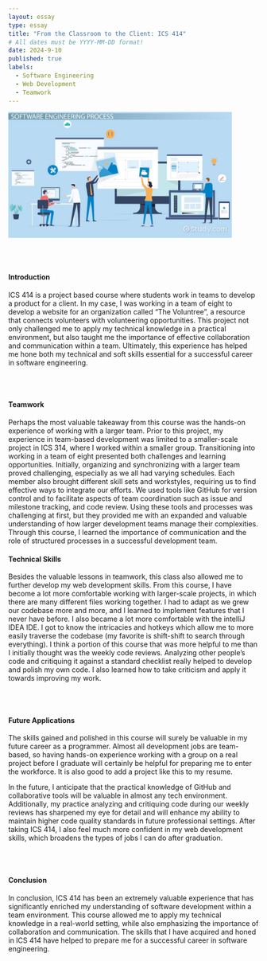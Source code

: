 ```yaml
---
layout: essay
type: essay
title: "From the Classroom to the Client: ICS 414"
# All dates must be YYYY-MM-DD format!
date: 2024-9-10
published: true
labels:
  - Software Engineering
  - Web Development
  - Teamwork
---
```


<p>
	<img width="450px" src="../img/SoftwareEngineering.jpg" class="img-thumbnail" >

<br><br>

<h4>
	Introduction
</h4>
ICS 414 is a project based course where students work in teams to develop a product for a client. In my case, I was working in a team of eight to develop a website 
for an organization called “The Voluntree”, a resource that connects volunteers with volunteering opportunities. This project not only challenged me to apply my technical 
knowledge in a practical environment, but also taught me the importance of effective collaboration and communication within a team. Ultimately, this experience has helped
me hone both my technical and soft skills essential for a successful career in software engineering.

<br><br>

<h4>
	Teamwork
</h4>
Perhaps the most valuable takeaway from this course was the hands-on experience of working with a larger team. Prior to this project, my experience in team-based development 
was limited to a smaller-scale project in ICS 314, where I worked within a smaller group. Transitioning into working in a team of eight presented both challenges and learning 
opportunities. Initially, organizing and synchronizing with a larger team proved challenging, especially as we all had varying schedules. Each member also brought different 
skill sets and workstyles, requiring us to find effective ways to integrate our efforts. We used tools like GitHub for version control and to facilitate aspects of team coordination 
such as issue and milestone tracking, and code review. Using these tools and processes was challenging at first, but they provided me with an expanded and valuable understanding of 
how larger development teams manage their complexities. Through this course, I learned the importance of communication and the role of structured processes in a successful development team.

<h4>
	Technical Skills
</h4>
Besides the valuable lessons in teamwork, this class also allowed me to further develop my web development skills. From this course, I have become a lot more comfortable working 
with larger-scale projects, in which there are many different files working together. I had to adapt as we grew our codebase more and more, and I learned to implement features 
that I never have before. I also became a lot more comfortable with the intelliJ IDEA IDE. I got to know the intricacies and hotkeys which allow me to more easily traverse the 
codebase (my favorite is shift-shift to search through everything). I think a portion of this course that was more helpful to me than I initially thought was the weekly code reviews. 
Analyzing other people’s code and critiquing it against a standard checklist really helped to develop and polish my own code. I also learned how to take criticism and apply 
it towards improving my work.

<br><br>

<h4>
	Future Applications
</h4>
The skills gained and polished in this course will surely be valuable in my future career as a programmer. Almost all development jobs are team-based, so having hands-on experience 
working with a group on a real project before I graduate will certainly be helpful for preparing me to enter the workforce. It is also good to add a project like this to my resume.
<br>
 
 In the future, I anticipate that the practical knowledge of GitHub and collaborative tools will be valuable in almost any tech environment. Additionally, my practice analyzing and 
 critiquing code during our weekly reviews has sharpened my eye for detail and will enhance my ability to maintain higher code quality standards in future professional settings. 
 After taking ICS 414, I also feel much more confident in my web development skills, which broadens the types of jobs I can do after graduation.

<br><br>

<h4>
	Conclusion
</h4>
In conclusion, ICS 414 has been an extremely valuable experience that has significantly enriched my understanding of software development within a team environment. 
This course allowed me to apply my technical knowledge in a real-world setting, while also emphasizing the importance of collaboration and communication. The skills that 
I have acquired and honed in ICS 414 have helped to prepare me for a successful career in software engineering.

</p>
